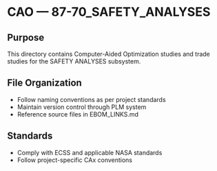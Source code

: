 # CAO — 87-70_SAFETY_ANALYSES

## Purpose

This directory contains Computer-Aided Optimization studies and trade studies for the SAFETY ANALYSES subsystem.

## File Organization

- Follow naming conventions as per project standards
- Maintain version control through PLM system
- Reference source files in EBOM_LINKS.md

## Standards

- Comply with ECSS and applicable NASA standards
- Follow project-specific CAx conventions
